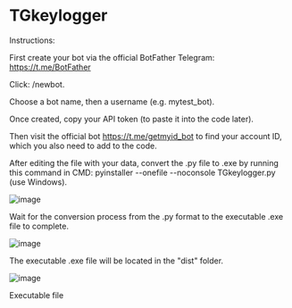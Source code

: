 # TGkeylogger

Instructions:

First create your bot via the official BotFather Telegram: https://t.me/BotFather

Click: /newbot.

Choose a bot name, then a username (e.g. mytest_bot).

Once created, copy your API token (to paste it into the code later).

Then visit the official bot https://t.me/getmyid_bot to find your account ID, which you also need to add to the code.

After editing the file with your data, convert the .py file to .exe by running this command in CMD: pyinstaller --onefile --noconsole TGkeylogger.py (use Windows).

![image](https://github.com/user-attachments/assets/4bdd82a7-674e-48d8-a0dc-7eb7e28ddcee)

Wait for the conversion process from the .py format to the executable .exe file to complete.

![image](https://github.com/user-attachments/assets/57464cbf-22cb-40a3-acf7-a5c5175f44df)

The executable .exe file will be located in the "dist" folder.

![image](https://github.com/user-attachments/assets/e2c802a1-b6c7-42e1-8213-40c9c91ddf26)

Executable file
